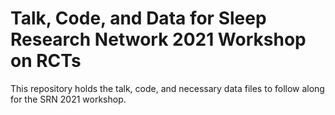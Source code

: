 # Talk, Code, and Data for Sleep Research Network 2021 Workshop on RCTs

This repository holds the talk, code, and necessary data files to follow 
along for the SRN 2021 workshop.

